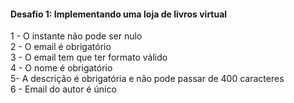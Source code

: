 
#### Desafio 1: Implementando uma loja de livros virtual

1 - O instante não pode ser nulo </br>
2 - O email é obrigatório </br>
3 - O email tem que ter formato válido </br>
4 - O nome é obrigatório</br>
5- A descrição é obrigatória e não pode passar de 400 caracteres</br>
6 - Email do autor é único</br>
